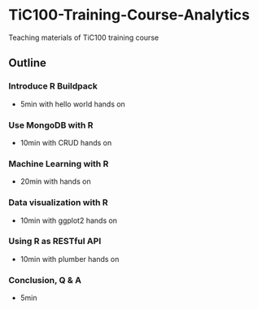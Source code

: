 # TiC100-Training-Course-Analytics

Teaching materials of TiC100 training course

## Outline

### Introduce R Buildpack
* 5min with hello world hands on

### Use MongoDB with R
* 10min with CRUD hands on

### Machine Learning with R 
* 20min with hands on

### Data visualization with R
* 10min with ggplot2 hands on

### Using R as RESTful API
* 10min with plumber hands on

### Conclusion, Q & A
* 5min
